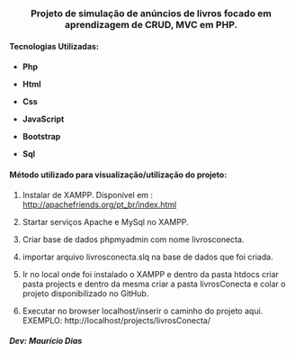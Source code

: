 
# <h3 align = "center">Projeto de simulação de anúncios de livros focado em aprendizagem de CRUD, MVC em PHP.</h3>

<h4 align="left">Tecnologias Utilizadas:<h4>

- Php

- Html

- Css

- JavaScript

- Bootstrap

- Sql

<h4>Método utilizado para visualização/utilização do projeto:</h4>

1. Instalar de XAMPP. Disponível em : http://apachefriends.org/pt_br/index.html 

2. Startar serviços Apache e MySql no XAMPP.

3. Criar base de dados phpmyadmin com nome livrosconecta.

4. importar arquivo livrosconecta.slq na base de dados que foi criada.

5. Ir no local onde foi instalado o XAMPP e dentro da pasta htdocs criar pasta projects e dentro da mesma criar a pasta livrosConecta e colar o projeto disponibilizado no GitHub.

6. Executar no browser localhost/inserir o caminho do projeto aqui. EXEMPLO: http://localhost/projects/livrosConecta/



<h5>Dev: Maurício Dias</h5> 
